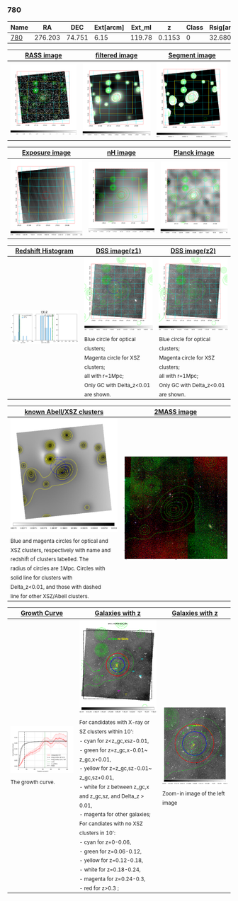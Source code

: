 <div STYLE="page-break-after: always;"></div>

### 780

|Name          |RA          |DEC      | Ext[arcm] | Ext_ml | z    | Class| Rsig[arcmin] | CRsig[c/s] | CR500[c/s] | R500[Mpc] |L500[erg/s]|F500[erg/s/cm^2]| M500[Msun]|Tx[keV]|beta|GC(XSZ,Delta_z<0.01)| GC(OPT,Delta_z<0.01)|GC|alias|
|--------------|------------|------------|---|---|-----------|--------|------|------|----|----|----|----|----|----|----|----|----|----|---|
|[780](script/780.md)     | 276.203       | 74.751       | 6.15    | 119.78   | 0.1153 | 0   | 32.680 |0.215 |0.191 |0.949 |1.188e+44 |3.453e-12 |2.715e+14 |4.112 |0.505 |-, |-, |-, |t312|

|[RASS image](../image/780/780_img.pdf)|[filtered image](../image/780/780_fil.pdf)|[Segment image](../image/780/780_seg.pdf)|
|-------------------|--------------------|-------------------|
| <img src="../image/780/780_img.png" width="300">  | <img src="../image/780/780_fil.png" width="300">   | <img src="../image/780/780_seg.png" width="300">  |

|[Exposure image](../image/780/780_mex.pdf)| [nH image](../image/780/780_nh.pdf)| [Planck image](../image/780/780_p.pdf)|
|-------------------|--------------------|-------------------|
|<img src="../image/780/780_mex.png" width="300">   | <img src="../image/780/780_nh.png" width="300">    | <img src="../image/780/780_p.png" width="300"> |

|[Redshift Histogram](../image/780/780_zg.pdf) | [DSS image(z1)](../image/780/780_dss_z1.pdf)      |  [DSS image(z2)](../image/780/780_dss_z2.pdf)    |
|-------------------|--------------------|-------------------|
|<img src="../image/780/780_zg.png" width="300"> |<img src="../image/780/780_dss_z1.png" width="300"> <sub><br>Blue circle for optical clusters; <br>Magenta circle for XSZ clusters; <br>all with r=1Mpc; <br>Only GC with Delta_z<0.01 are shown. </sub>| <img src="../image/780/780_dss_z2.png" width="300"><sub><br>Blue circle for optical clusters; <br>Magenta circle for XSZ clusters; <br>all with r=1Mpc; <br>Only GC with Delta_z<0.01 are shown. </sub> |

|[known Abell/XSZ clusters](../image/780/780_m.pdf) | [2MASS image](../image/780/780_2mass.pdf)      |
|-------------------|-------------------|
|<img src=../image/780/780_m.png width="300"> <sub><br>Blue and magenta circles for optical and <br>XSZ clusters, respectively with name and <br>redshift of clusters labelled. The <br>radius of circles are 1Mpc. Circles with <br>solid line for clusters with <br>Delta_z<0.01, and those with dashed <br>line for other XSZ/Abell clusters.        </sub>|<img src="../image/780/780_2mass.png" width="300">  |

|[Growth Curve](../image/780/780_gca_all.png) |[Galaxies with z](../image/780/780_opt_ned.pdf) |[Galaxies with z](../image/780/780_opt_ned_zoom.pdf) |
|-------------------|-------------------|-------------------|
| <img src="../image/780/780_gca_all.png" width="300"> <sub><br>The growth curve.</sub>| <img src=../image/780/780_opt_ned.png width="300"> <br><sub> For candidates with X-ray or SZ clusters within 10': <br> - cyan for z<z_gc,xsz-0.01, <br> - green for z=z_gc,x-0.01~ z_gc,x+0.01, <br> - yellow for z=z_gc,sz-0.01~ z_gc,sz+0.01, <br> - white for z between z_gc,x and z_gc,sz, and Delta_z > 0.01, <br> - magenta for other galaxies; <br>For candiates with no XSZ clusters in 10': <br> - cyan for z=0-0.06, <br> - green for z=0.06-0.12, <br> - yellow for z=0.12-0.18, <br> - white for z=0.18-0.24, <br> - magenta for z=0.24-0.3, <br> - red for z>0.3 ;  </sub>|<img src=../image/780/780_opt_ned_zoom.png width="300">  <br><sub> Zoom-in image of the left image</sub>|




